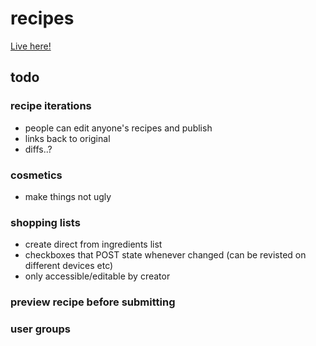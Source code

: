 # recipes

[Live here!](https://stormy-caverns-75715.herokuapp.com/)

## todo

### recipe iterations
- people can edit anyone's recipes and publish
- links back to original
- diffs..?

### cosmetics
- make things not ugly

### shopping lists
- create direct from ingredients list
- checkboxes that POST state whenever changed (can be revisted on different devices etc)
- only accessible/editable by creator

### preview recipe before submitting

### user groups
